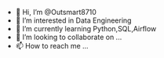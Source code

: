 - 👋 Hi, I’m @Outsmart8710
- 👀 I’m interested in Data Engineering
- 🌱 I’m currently learning Python,SQL,Airflow
- 💞️ I’m looking to collaborate on ...
- 📫 How to reach me ...

<!---
Outsmart8710/Outsmart8710 is a ✨ special ✨ repository because its `README.md` (this file) appears on your GitHub profile.
You can click the Preview link to take a look at your changes.
--->
